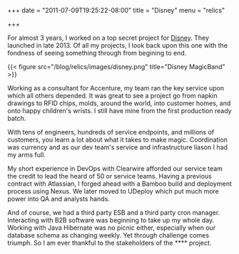 +++
date = "2011-07-09T19:25:22-08:00"
title = "Disney"
menu = "relics"

+++

For almost 3 years, I worked on a top secret project for [Disney](http://www.disneystore.com/magicband/mn/1024701/).  They launched in late 2013.  Of all my projects, I look back upon this one with the fondness of seeing something through from begining to end.

{{< figure src="/blog/relics/images/disney.png" title="Disney MagicBand" >}}

Working as a consultant for Accenture, my team ran the key service upon which all others depended.  It was great to see a project go from napkin drawings to RFID chips, molds, around the world, into customer homes, and onto happy children's wrists.  I still have mine from the first production ready batch.

With tens of engineers, hundreds of service endpoints, and millions of customers, you learn a lot about what it takes to make magic.  Coordination was currency and as our dev team's service and infrastructure liason I had my arms full.

My short experience in DevOps with Clearwire afforded our service team the credit to lead the heard of 50 or service teams.  Having a previous contract with Atlassian, I forged ahead with a Bamboo build and deployment process using Nexus.  We later moved to UDeploy which put much more power into QA and analysts hands.

And of course, we had a third party ESB and a third party cron manager.  Interacting with B2B software was beginning to take up my whole day.  Working with Java Hibernate was no picnic either, especially when our database schema as changing weekly.  Yet through challenge comes triumph.  So I am ever thankful to the stakeholders of the **** project.




